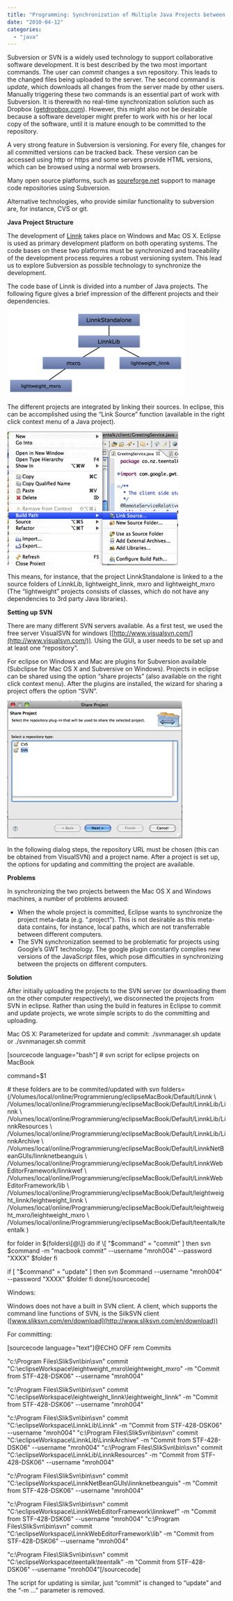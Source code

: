 ```yaml
---
title: "Programming: Synchronization of Multiple Java Projects between Mac OS X and Windows"
date: "2010-04-12"
categories: 
  - "java"
---
```


Subversion or SVN is a widely used technology to support collaborative software development. It is best described by the two most important commands. The user can _commit_ changes a svn repository. This leads to the changed files being uploaded to the server. The second command is _update_, which downloads all changes from the server made by other users. Manually triggering these two commands is an essential part of work with Subversion. It is therewith no real-time synchronization solution such as Dropbox ([getdropbox.com](http://getdropbox.com)). However, this might also not be desirable because a software developer might prefer to work with his or her local copy of the software, until it is mature enough to be committed to the repository.

A very strong feature in Subversion is versioning. For every file, changes for all committed versions can be tracked back. These version can be accessed using http or https and some servers provide HTML versions, which can be browsed using a normal web browsers.

Many open source platforms, such as [soureforge.net](http://soureforge.net) support to manage code repositories using Subversion.

Alternative technologies, who provide similar functionality to subversion are, for instance, CVS or git.

**Java Project Structure**

The development of [Linnk](http://www.linnk.de/) takes place on Windows and Mac OS X. Eclipse is used as primary development platform on both operating systems. The code bases on these two platforms must be synchronized and traceability of the development process requires a robust versioning system. This lead us to explore Subversion as possible technology to synchronize the development.

The code base of Linnk is divided into a number of Java projects. The following figure gives a brief impression of the different projects and their dependencies.

![wpid-linnkprojectstructurepng.png](images/wpid-linnkprojectstructurepng.png)

The different projects are integrated by linking their sources. In eclipse, this can be accomplished using the “Link Source” function (available in the right click context menu of a Java project).

![wpid-bildschirmfoto2010-04-13um08-40-04.png](images/wpid-bildschirmfoto2010-04-13um08-40-04.png)

This means, for instance, that the project LinnkStandalone is linked to a the source folders of LinnkLib, lightweight\_linnk, mxro and lightweight\_mxro (The “lightweight” projects consists of classes, which do not have any dependencies to 3rd party Java libraries).

**Setting up SVN**

There are many different SVN servers available. As a first test, we used the free server VisualSVN for windows ([http://www.visualsvn.com/](http://www.visualsvn.com/)). Using the GUI, a user needs to be set up and at least one “repository”.

For eclipse on Windows and Mac are plugins for Subversion available (Subclipse for Mac OS X and Subversive on Windows). Projects in eclipse can be shared using the option “share projects” (also available on the right click context menu). After the plugins are installed, the wizard for sharing a project offers the option “SVN”.

![wpid-bildschirmfoto2010-04-13um08-51-12.png](images/wpid-bildschirmfoto2010-04-13um08-51-12.png)

In the following dialog steps, the repository URL must be chosen (this can be obtained from VisualSVN) and a project name. After a project is set up, the options for updating and committing the project are available.

**Problems**

In synchronizing the two projects between the Mac OS X and Windows machines, a number of problems aroused:

- When the whole project is committed, Eclipse wants to synchronize the project meta-data (e.g. “.project”). This is not desirable as this meta-data contains, for instance, local paths, which are not transferrable between different computers.
- The SVN synchronization seemed to be problematic for projects using Google’s GWT technology. The google plugin constantly complies new versions of the JavaScript files, which pose difficulties in synchronizing between the projects on different computers.

**Solution**

After initially uploading the projects to the SVN server (or downloading them on the other computer respectively), we disconnected the projects from SVN in eclipse. Rather than using the build in features in Eclipse to commit and update projects, we wrote simple scripts to do the committing and uploading.

Mac OS X: Parameterized for update and commit: ./svnmanager.sh update or ./svnmanager.sh commit

\[sourcecode language="bash"\] # svn script for eclipse projects on MacBook

command=$1

\# these folders are to be commited/updated with svn folders=(/Volumes/local/online/Programmierung/eclipseMacBook/Default/Linnk \\ /Volumes/local/online/Programmierung/eclipseMacBook/Default/LinnkLib/Linnk \\ /Volumes/local/online/Programmierung/eclipseMacBook/Default/LinnkLib/LinnkResources \\ /Volumes/local/online/Programmierung/eclipseMacBook/Default/LinnkLib/LinnkArchive \\ /Volumes/local/online/Programmierung/eclipseMacBook/Default/LinnkNetBeanGUIs/linnknetbeanguis \\ /Volumes/local/online/Programmierung/eclipseMacBook/Default/LinnkWebEditorFramework/linnkwef \\ /Volumes/local/online/Programmierung/eclipseMacBook/Default/LinnkWebEditorFramework/lib \\ /Volumes/local/online/Programmierung/eclipseMacBook/Default/leightweight\_linnk/leightweight\_linnk \\ /Volumes/local/online/Programmierung/eclipseMacBook/Default/leightweight\_mxro/leightweight\_mxro \\ /Volumes/local/online/Programmierung/eclipseMacBook/Default/teentalk/teentalk )

for folder in ${folders\[@\]} do if \[ "$command" = "commit" \] then svn $command -m "macbook commit" --username "mroh004" --password "XXXX" $folder fi

if \[ "$command" = "update" \] then svn $command --username "mroh004" --password "XXXX" $folder fi done\[/sourcecode\]

Windows:

Windows does not have a built in SVN client. A client, which supports the command line functions of SVN, is the SilkSVN client ([www.sliksvn.com/en/download](http://www.sliksvn.com/en/download))

For committing:

\[sourcecode language="text"\]@ECHO OFF</pre> rem Commits

"c:\\Program Files\\SlikSvn\\bin\\svn" commit "C:\\eclipseWorkspace\\leightweight\_mxro\\leightweight\_mxro" -m "Commit from STF-428-DSK06" --username "mroh004"

"c:\\Program Files\\SlikSvn\\bin\\svn" commit "C:\\eclipseWorkspace\\leightweight\_linnk\\leightweight\_linnk" -m "Commit from STF-428-DSK06" --username "mroh004"

"c:\\Program Files\\SlikSvn\\bin\\svn" commit "C:\\eclipseWorkspace\\LinnkLib\\Linnk" -m "Commit from STF-428-DSK06" --username "mroh004" "c:\\Program Files\\SlikSvn\\bin\\svn" commit "C:\\eclipseWorkspace\\LinnkLib\\LinnkArchive" -m "Commit from STF-428-DSK06" --username "mroh004" "c:\\Program Files\\SlikSvn\\bin\\svn" commit "C:\\eclipseWorkspace\\LinnkLib\\LinnkResources" -m "Commit from STF-428-DSK06" --username "mroh004"

"c:\\Program Files\\SlikSvn\\bin\\svn" commit "C:\\eclipseWorkspace\\LinnkNetBeanGUIs\\linnknetbeanguis" -m "Commit from STF-428-DSK06" --username "mroh004"

"c:\\Program Files\\SlikSvn\\bin\\svn" commit "C:\\eclipseWorkspace\\LinnkWebEditorFramework\\linnkwef" -m "Commit from STF-428-DSK06" --username "mroh004" "c:\\Program Files\\SlikSvn\\bin\\svn" commit "C:\\eclipseWorkspace\\LinnkWebEditorFramework\\lib" -m "Commit from STF-428-DSK06" --username "mroh004"

"c:\\Program Files\\SlikSvn\\bin\\svn" commit "C:\\eclipseWorkspace\\teentalk\\teentalk" -m "Commit from STF-428-DSK06" --username "mroh004"\[/sourcecode\]

The script for updating is similar, just “commit” is changed to “update” and the “-m ...” parameter is removed.
